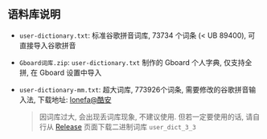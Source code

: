 ## 语料库说明

- ```user-dictionary.txt```: 标准谷歌拼音词库, 73734 个词条 (< UB 89400), 可直接导入谷歌拼音

- ```Gboard词库.zip```: ```user-dictionary.txt``` 制作的 Gboard 个人字典, 仅支持全拼, 在 Gboard 设置中导入

- ```user-dictionary-mm.txt```: 超大词库, 773926个词条, 需要修改的谷歌拼音输入法, 下载地址: [lonefa@酷安](https://www.coolapk.com/feed/24163072)
    
    > 因词库过大, 会出现丢词库现象, 不建议使用. 但若一定要使用的话, 请自行从 [Release](https://github.com/entr0pia/Magisk-Modules-Repo/releases/tag/latest) 页面下载二进制词库 ```user_dict_3_3```
